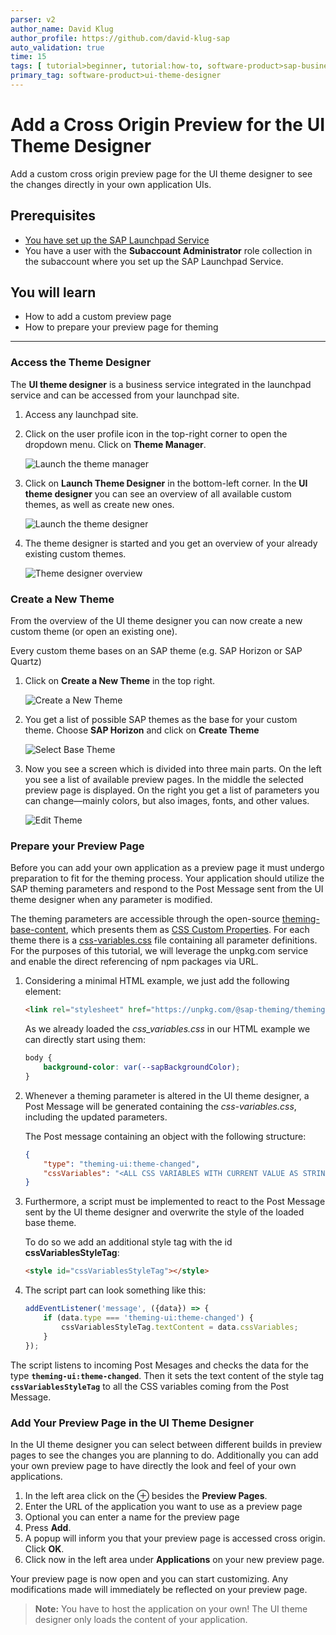 ```yaml
---
parser: v2
author_name: David Klug
author_profile: https://github.com/david-klug-sap
auto_validation: true
time: 15
tags: [ tutorial>beginner, tutorial:how-to, software-product>sap-business-technology-platform, software-product>ui-theme-designer]
primary_tag: software-product>ui-theme-designer
---
```


# Add a Cross Origin Preview for the UI Theme Designer
<!-- description --> Add a custom cross origin preview page for the UI theme designer to see the changes directly in your own application UIs.

## Prerequisites
  - [You have set up the SAP Launchpad Service](btp-app-work-zone-subscribe)
  - You have a user with the **Subaccount Administrator** role collection in the subaccount where you set up the SAP Launchpad Service.


## You will learn
  - How to add a custom preview page
  - How to prepare your preview page for theming

---

### Access the Theme Designer

The **UI theme designer** is a business service integrated in the launchpad service and can be accessed from your launchpad site.

1. Access any launchpad site.
2. Click on the user profile icon in the top-right corner to open the dropdown menu. Click on **Theme Manager**.

    <!-- border -->
    ![Launch the theme manager](01-theme-manager.png)

3. Click on **Launch Theme Designer** in the bottom-left corner. In the **UI theme designer** you can see an overview of all available custom themes, as well as create new ones. 

    <!-- border -->
    ![Launch the theme designer](02-launch-theme-designer.png)

4. The theme designer is started and you get an overview of your already existing custom themes. 

    <!-- border -->
    ![Theme designer overview](03-theme-designer.png)

### Create a New Theme

From the overview of the UI theme designer you can now create a new custom theme (or open an existing one).

Every custom theme bases on an SAP theme (e.g. SAP Horizon or SAP Quartz)

1. Click on **Create a New Theme** in the top right. 

    <!-- border -->
    ![Create a New Theme](04-create-a-new-theme.png)

2. You get a list of possible SAP themes as the base for your custom theme. Choose **SAP Horizon** and click on **Create Theme** 

    <!-- border -->
    ![Select Base Theme](05-select-base-theme.png)

3. Now you see a screen which is divided into three main parts. On the left you see a list of available preview pages. In the middle the selected preview page is displayed. On the right you get a list of parameters you can change—mainly colors, but also images, fonts, and other values. 

    <!-- border -->
    ![Edit Theme](06-edit-theme-overview.png)

### Prepare your Preview Page

Before you can add your own application as a preview page it must undergo preparation to fit for the theming process. Your application should utilize the SAP theming parameters and respond to the Post Message sent from the UI theme designer when any parameter is modified.

The theming parameters are accessible through the open-source [theming-base-content](https://www.npmjs.com/package/@sap-theming/theming-base-content), which presents them as [CSS Custom Properties](https://developer.mozilla.org/en-US/docs/Web/CSS/Using_CSS_custom_properties). For each theme there is a [css-variables.css](https://github.com/SAP/theming-base-content/blob/2a38d0156f3d53fde0301b777f8d856266e70d35/content/Base/baseLib/sap_horizon/css_variables.css) file containing all parameter definitions. 
For the purposes of this tutorial, we will leverage the unpkg.com service and enable the direct referencing of npm packages via URL.

1. Considering a minimal HTML example, we just add the following element:
    ```HTML
    <link rel="stylesheet" href="https://unpkg.com/@sap-theming/theming-base-content/content/Base/baseLib/sap_horizon/css_variables.css">
    ```
    As we already loaded the _css_variables.css_ in our HTML example we can directly start using them:
    <!-- <body style="background-color: var(--sapBackgroundColor)"></body> -->
    ```CSS
    body {
        background-color: var(--sapBackgroundColor);
    }
    ``````


2. Whenever a theming parameter is altered in the UI theme designer, a Post Message will be generated containing the _css-variables.css_, including the updated parameters.

    The Post message containing an object with the following structure:
    ```JSON
    {
        "type": "theming-ui:theme-changed",
        "cssVariables": "<ALL CSS VARIABLES WITH CURRENT VALUE AS STRING>"
    }
    ```
3. Furthermore, a script must be implemented to react to the Post Message sent by the UI theme designer and overwrite the style of the loaded base theme.

    To do so we add an additional style tag with the id **cssVariablesStyleTag**:
    ```html
    <style id="cssVariablesStyleTag"></style>
    ```
4. The script part can look something like this:
    ```JavaScript
    addEventListener('message', ({data}) => {
        if (data.type === 'theming-ui:theme-changed') {
            cssVariablesStyleTag.textContent = data.cssVariables;
        }
    });
    ```
The script listens to incoming Post Mesages and checks the data for the type **`theming-ui:theme-changed`**. Then it sets the text content of the style tag **`cssVariablesStyleTag`** to all the CSS variables coming from the Post Message. 



### Add Your Preview Page in the UI Theme Designer

In the UI theme designer you can select between different builds in preview pages to see the changes you are planning to do. Additionally you can add your own preview page to have directly the look and feel of your own applications. 

1. In the left area click on the ⊕ besides the **Preview Pages**.
2. Enter the URL of the application you want to use as a preview page
3. Optional you can enter a name for the preview page
4. Press **Add**.
5. A popup will inform you that your preview page is accessed cross origin. Click **OK**.
6. Click now in the left area under **Applications** on your new preview page.

Your preview page is now open and you can start customizing. Any modifications made will immediately be reflected on your preview page.

>**Note:** You have to host the application on your own! The UI theme designer only loads the content of your application. 



